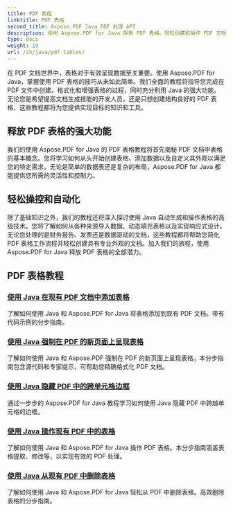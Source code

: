```yaml
---
title: PDF 表格
linktitle: PDF 表格
second_title: Aspose.PDF Java PDF 处理 API
description: 使用 Aspose.PDF for Java 探索 PDF 表格。轻松创建和操作 PDF 文档中的表格。
type: docs
weight: 19
url: /zh/java/pdf-tables/
---
```


在 PDF 文档世界中，表格对于有效呈现数据至关重要。使用 Aspose.PDF for Java，掌握使用 PDF 表格的技巧从未如此简单。我们全面的教程将指导您完成在 PDF 文件中创建、格式化和增强表格的过程，同时充分利用 Java 的强大功能。无论您是希望提高文档生成技能的开发人员，还是只想创建结构良好的 PDF 表格，这些教程都将为您提供实现目标的知识和工具。

## 释放 PDF 表格的强大功能

我们的使用 Aspose.PDF for Java 的 PDF 表格教程将首先揭秘 PDF 文档中表格的基本概念。您将学习如何从头开始创建表格、添加数据以及自定义其外观以满足您的特定需求。无论是简单的数据表还是复杂的布局，Aspose.PDF for Java 都能提供您所需的灵活性和控制力。

## 轻松操控和自动化

除了基础知识之外，我们的教程还将深入探讨使用 Java 自动生成和操作表格的高级技术。您将了解如何从各种来源导入数据、动态填充表格以及实现响应式设计。无论您处理的是财务报告、发票还是数据驱动的文档，这些教程都将帮助您简化 PDF 表格工作流程并轻松创建具有专业外观的文档。加入我们的旅程，使用 Aspose.PDF for Java 释放 PDF 表格的全部潜力。

## PDF 表格教程
### [使用 Java 在现有 PDF 文档中添加表格](./add-table-in-existing-pdf-document-using-java/)
了解如何使用 Java 和 Aspose.PDF for Java 将表格添加到现有 PDF 文档。带有代码示例的分步指南。
### [使用 Java 强制在 PDF 的新页面上呈现表格](./force-table-rendering-on-new-page-in-pdf-using-java/)
了解如何使用 Java 和 Aspose.PDF 强制在 PDF 的新页面上呈现表格。本分步指南包含源代码和专家提示，可帮助您精确格式化 PDF 文档。
### [使用 Java 隐藏 PDF 中的跨单元格边框](./hide-spanned-cell-border-in-pdf-using-java/)
通过一步步的 Aspose.PDF for Java 教程学习如何使用 Java 隐藏 PDF 中跨越单元格的边框。
### [使用 Java 操作现有 PDF 中的表格](./manipulate-tables-in-existing-pdf-using-java/)
了解如何使用 Java 和 Aspose.PDF for Java 操作 PDF 表格。本分步指南涵盖表格提取、修改等，以实现有效的 PDF 处理。
### [使用 Java 从现有 PDF 中删除表格](./remove-tables-from-existing-pdf-using-java/)
了解如何使用 Java 和 Aspose.PDF for Java 轻松从 PDF 中删除表格。高效删除表格的分步指南。